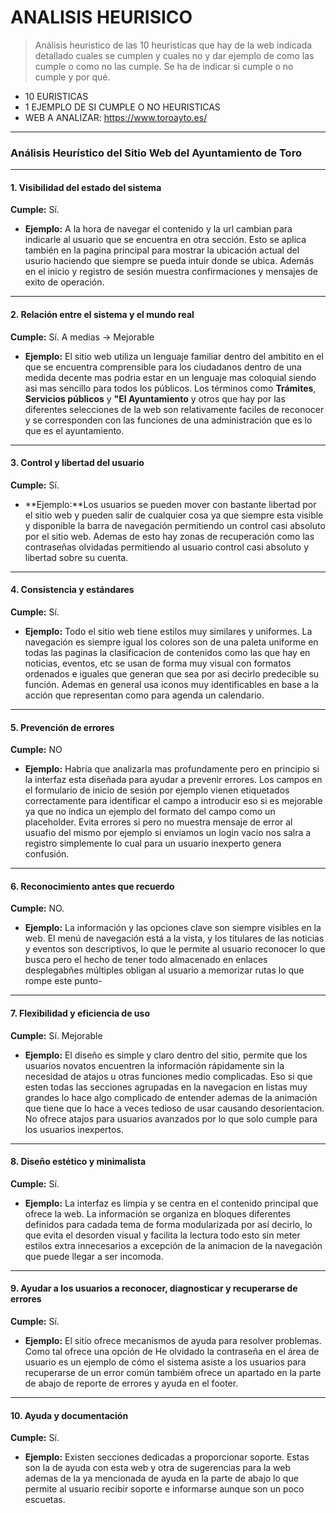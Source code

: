 # ANALISIS HEURISICO
> Análisis heuristico de las 10 heuristicas que hay de la web indicada detallado cuales se cumplen y cuales no y dar ejemplo de como las cumple o como no las cumple. Se ha de indicar si cumple o no cumple y por qué.
- 10 EURISTICAS
- 1 EJEMPLO DE SI CUMPLE O NO HEURISTICAS
- WEB A ANALIZAR: https://www.toroayto.es/

--- 

### Análisis Heurístico del Sitio Web del Ayuntamiento de Toro

---

#### **1. Visibilidad del estado del sistema**

**Cumple:** Sí.
* **Ejemplo:** 
A la hora de navegar el contenido y la url cambian para indicarle al usuario que se encuentra en otra sección. Esto se aplica también en la pagina principal para mostrar la ubicación actual del usurio haciendo que siempre se pueda intuir donde se ubica. Además en el inicio y registro de sesión muestra confirmaciones y mensajes de exito de operación.

---

#### **2. Relación entre el sistema y el mundo real**

**Cumple:** Sí. A medias -> Mejorable
* **Ejemplo:** El sitio web utiliza un lenguaje familiar dentro del ambitito en el que se encuentra comprensible para los ciudadanos dentro de una medida decente mas podria estar en un lenguaje mas coloquial siendo asi mas sencillo para todos los públicos. Los términos como **Trámites**, **Servicios públicos** y **"El Ayuntamiento** y otros que hay por las diferentes selecciones de la web son  relativamente faciles de reconocer y se corresponden con las funciones de una administración que es lo que es el ayuntamiento.

---

#### **3. Control y libertad del usuario**

**Cumple:** Sí.
* **Ejemplo:**Los usuarios se pueden mover con bastante libertad por el sitio web y pueden salir de cualquier cosa ya que siempre esta visible y disponible la barra de navegación permitiendo un control casi absoluto por el sitio web. Ademas de esto hay zonas de recuperación como las contraseñas olvidadas permitiendo al usuario control casi absoluto y libertad sobre su cuenta.

---

#### **4. Consistencia y estándares**

**Cumple:** Sí.
* **Ejemplo:** Todo el sitio web tiene estilos muy similares y uniformes. La navegación es siempre igual los colores son de una paleta uniforme en todas las paginas la clasificacion de contenidos como las que hay en noticias, eventos, etc se usan de forma muy visual con formatos ordenados e iguales que generan que sea por asi decirlo predecible su función. Ademas en general usa iconos muy identificables en base a la acción que representan como para agenda un calendario.

---

#### **5. Prevención de errores**

**Cumple:** NO
* **Ejemplo:** Habría que analizarla mas profundamente pero en principio si la interfaz esta diseñada para ayudar a prevenir errores. Los campos en el formulario de inicio de sesión por ejemplo vienen etiquetados correctamente para identificar el campo a introducir eso si es mejorable ya que no indica un ejemplo del formato del campo como un placeholder. Evita errores si pero no muestra mensaje de error al usuafio del mismo por ejemplo si enviamos un login vacio nos salra a registro simplemente lo cual para un usuario inexperto genera confusión.

---


#### **6. Reconocimiento antes que recuerdo**

**Cumple:** NO.
* **Ejemplo:** La información y las opciones clave son siempre visibles en la web. El menú de navegación está a la vista, y los titulares de las noticias y eventos son descriptivos, lo que le permite al usuario reconocer lo que busca pero el hecho de tener todo almacenado en enlaces desplegabñes múltiples obligan al usuario a memorizar rutas lo que rompe este punto-

---

#### **7. Flexibilidad y eficiencia de uso**

**Cumple:** Sí. Mejorable
* **Ejemplo:** El diseño es simple y claro dentro del sitio, permite que los usuarios novatos encuentren la información rápidamente sin la necesidad de atajos u otras funciones medio complicadas. Eso si que esten todas las secciones agrupadas en la navegacion en listas muy grandes lo hace algo complicado de entender ademas de la animación que tiene que lo hace a veces tedioso de usar causando desorientacion. No ofrece atajos para usuarios avanzados por lo que solo cumple para los usuarios inexpertos.

---

#### **8. Diseño estético y minimalista**

**Cumple:** Sí.
* **Ejemplo:** La interfaz es limpia y se centra en el contenido principal que ofrece la web. La información se organiza en bloques diferentes definidos para cadada tema de forma modularizada por así decirlo, lo que evita el desorden visual y facilita la lectura todo esto sin meter estilos extra innecesarios a excepción de la animacion de la navegación que puede llegar a ser incomoda.

---

#### **9. Ayudar a los usuarios a reconocer, diagnosticar y recuperarse de errores**

**Cumple:** Sí.
* **Ejemplo:** El sitio ofrece mecanismos de ayuda para resolver problemas. Como tal ofrece una opción de He olvidado la contraseña en el área de usuario es un ejemplo de cómo el sistema asiste a los usuarios para recuperarse de un error común tambiém ofrece un apartado en la parte de abajo de reporte de errores y ayuda en el footer.

---

#### **10. Ayuda y documentación**

**Cumple:** Sí.
* **Ejemplo:** Existen secciones dedicadas a proporcionar soporte. Estas son la de ayuda con esta web y otra de sugerencias para la web ademas de la ya mencionada de ayuda en la parte de abajo lo que permite al usuario recibir soporte e informarse aunque son un poco escuetas.